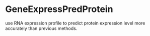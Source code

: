 # GeneExpressPredProtein
use RNA expression profile to predict protein expression level more accurately than previous methods.
